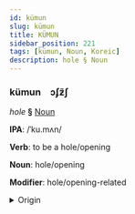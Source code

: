 ```yaml
---
id: kümun
slug: kümun
title: KÜMUN
sidebar_position: 221
tags: [kümun, Noun, Koreic]
description: hole § Noun
---
```


### kümun&emsp;<span kind="abugida">ɔʄƶ̃ʃ</span>

*hole* **§** [Noun](../../tags/Noun)

**IPA**: /ˈku.mʌn/

**Verb**: to be a hole/opening

**Noun**: hole/opening

**Modifier**: hole/opening-related

<details>
    <summary>Origin</summary>
    Korean 구멍 gumeong [kumʌ̹ŋ]<br/>
    <em>Koreic Language Family</em>
</details>